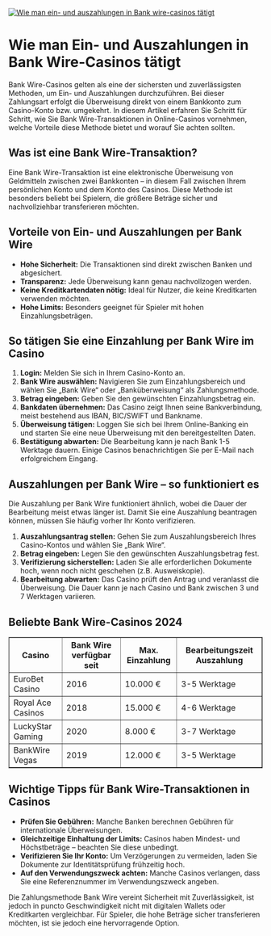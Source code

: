 [![Wie man ein- und auszahlungen in Bank wire-casinos tätigt](https://123-caf.pages.dev/gitsignup.png)](https://vrmoo.ru/Bt82HjjY)

<h1>Wie man Ein- und Auszahlungen in Bank Wire-Casinos tätigt</h1> <p>Bank Wire-Casinos gelten als eine der sichersten und zuverlässigsten Methoden, um Ein- und Auszahlungen durchzuführen. Bei dieser Zahlungsart erfolgt die Überweisung direkt von einem Bankkonto zum Casino-Konto bzw. umgekehrt. In diesem Artikel erfahren Sie Schritt für Schritt, wie Sie Bank Wire-Transaktionen in Online-Casinos vornehmen, welche Vorteile diese Methode bietet und worauf Sie achten sollten.</p>  <h2>Was ist eine Bank Wire-Transaktion?</h2> <p>Eine Bank Wire-Transaktion ist eine elektronische Überweisung von Geldmitteln zwischen zwei Bankkonten – in diesem Fall zwischen Ihrem persönlichen Konto und dem Konto des Casinos. Diese Methode ist besonders beliebt bei Spielern, die größere Beträge sicher und nachvollziehbar transferieren möchten.</p>  <h2>Vorteile von Ein- und Auszahlungen per Bank Wire</h2> <ul>   <li><strong>Hohe Sicherheit:</strong> Die Transaktionen sind direkt zwischen Banken und abgesichert.</li>   <li><strong>Transparenz:</strong> Jede Überweisung kann genau nachvollzogen werden.</li>   <li><strong>Keine Kreditkartendaten nötig:</strong> Ideal für Nutzer, die keine Kreditkarten verwenden möchten.</li>   <li><strong>Hohe Limits:</strong> Besonders geeignet für Spieler mit hohen Einzahlungsbeträgen.</li> </ul>  <h2>So tätigen Sie eine Einzahlung per Bank Wire im Casino</h2> <ol>   <li><strong>Login:</strong> Melden Sie sich in Ihrem Casino-Konto an.</li>   <li><strong>Bank Wire auswählen:</strong> Navigieren Sie zum Einzahlungsbereich und wählen Sie „Bank Wire“ oder „Banküberweisung“ als Zahlungsmethode.</li>   <li><strong>Betrag eingeben:</strong> Geben Sie den gewünschten Einzahlungsbetrag ein.</li>   <li><strong>Bankdaten übernehmen:</strong> Das Casino zeigt Ihnen seine Bankverbindung, meist bestehend aus IBAN, BIC/SWIFT und Bankname.</li>   <li><strong>Überweisung tätigen:</strong> Loggen Sie sich bei Ihrem Online-Banking ein und starten Sie eine neue Überweisung mit den bereitgestellten Daten.</li>   <li><strong>Bestätigung abwarten:</strong> Die Bearbeitung kann je nach Bank 1-5 Werktage dauern. Einige Casinos benachrichtigen Sie per E-Mail nach erfolgreichem Eingang.</li> </ol>  <h2>Auszahlungen per Bank Wire – so funktioniert es</h2> <p>Die Auszahlung per Bank Wire funktioniert ähnlich, wobei die Dauer der Bearbeitung meist etwas länger ist. Damit Sie eine Auszahlung beantragen können, müssen Sie häufig vorher Ihr Konto verifizieren.</p> <ol>   <li><strong>Auszahlungsantrag stellen:</strong> Gehen Sie zum Auszahlungsbereich Ihres Casino-Kontos und wählen Sie „Bank Wire“.</li>   <li><strong>Betrag eingeben:</strong> Legen Sie den gewünschten Auszahlungsbetrag fest.</li>   <li><strong>Verifizierung sicherstellen:</strong> Laden Sie alle erforderlichen Dokumente hoch, wenn noch nicht geschehen (z.B. Ausweiskopie).</li>   <li><strong>Bearbeitung abwarten:</strong> Das Casino prüft den Antrag und veranlasst die Überweisung. Die Dauer kann je nach Casino und Bank zwischen 3 und 7 Werktagen variieren.</li> </ol>  <h2>Beliebte Bank Wire-Casinos 2024</h2> <table border="1" cellpadding="8" cellspacing="0">   <thead>     <tr>       <th>Casino</th>       <th>Bank Wire verfügbar seit</th>       <th>Max. Einzahlung</th>       <th>Bearbeitungszeit Auszahlung</th>     </tr>   </thead>   <tbody>     <tr>       <td>EuroBet Casino</td>       <td>2016</td>       <td>10.000 €</td>       <td>3-5 Werktage</td>     </tr>     <tr>       <td>Royal Ace Casinos</td>       <td>2018</td>       <td>15.000 €</td>       <td>4-6 Werktage</td>     </tr>     <tr>       <td>LuckyStar Gaming</td>       <td>2020</td>       <td>8.000 €</td>       <td>3-7 Werktage</td>     </tr>     <tr>       <td>BankWire Vegas</td>       <td>2019</td>       <td>12.000 €</td>       <td>3-5 Werktage</td>     </tr>   </tbody> </table>  <h2>Wichtige Tipps für Bank Wire-Transaktionen in Casinos</h2> <ul>   <li><strong>Prüfen Sie Gebühren:</strong> Manche Banken berechnen Gebühren für internationale Überweisungen.</li>   <li><strong>Gleichzeitige Einhaltung der Limits:</strong> Casinos haben Mindest- und Höchstbeträge – beachten Sie diese unbedingt.</li>   <li><strong>Verifizieren Sie Ihr Konto:</strong> Um Verzögerungen zu vermeiden, laden Sie Dokumente zur Identitätsprüfung frühzeitig hoch.</li>   <li><strong>Auf den Verwendungszweck achten:</strong> Manche Casinos verlangen, dass Sie eine Referenznummer im Verwendungszweck angeben.</li> </ul>  <p>Die Zahlungsmethode Bank Wire vereint Sicherheit mit Zuverlässigkeit, ist jedoch in puncto Geschwindigkeit nicht mit digitalen Wallets oder Kreditkarten vergleichbar. Für Spieler, die hohe Beträge sicher transferieren möchten, ist sie jedoch eine hervorragende Option.</p>